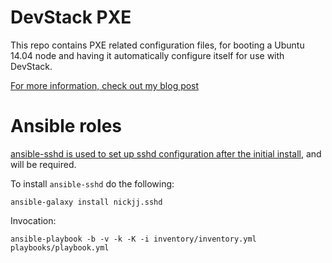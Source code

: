 # DevStack PXE 

This repo contains PXE related configuration files, for booting a Ubuntu 14.04 node
and having it automatically configure itself for use with DevStack.

[For more information, check out my blog post](http://coreitpro.com/2015/11/11/devstack-home-lab-pt1.html)


# Ansible roles

[ansible-sshd is used to set up sshd configuration after the initial
install](https://github.com/nickjj/ansible-sshd), and will be
required.

To install `ansible-sshd` do the following:

```
ansible-galaxy install nickjj.sshd
```

Invocation: 

```
ansible-playbook -b -v -k -K -i inventory/inventory.yml playbooks/playbook.yml
```
